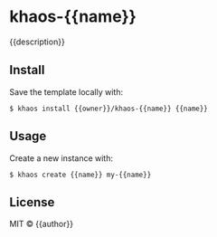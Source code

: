 # khaos-{{name}}

{{description}}

## Install

Save the template locally with:

```
$ khaos install {{owner}}/khaos-{{name}} {{name}}
```

## Usage

Create a new instance with:

```
$ khaos create {{name}} my-{{name}}
```

## License

MIT © {{author}}
